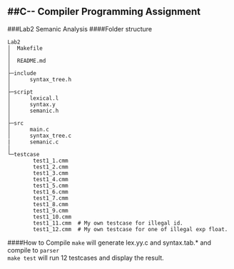 ##C-- Compiler Programming Assignment
--------------------------------------------------------------
###Lab2 Semanic Analysis
####Folder structure

    Lab2
    │  Makefile
    │  
    │  README.md
    │  
    ├─include
    │      syntax_tree.h
    │      
    ├─script
    │      lexical.l
    │      syntax.y
    │      semanic.h
    │      
    ├─src
    │      main.c
    │      syntax_tree.c
    |      semanic.c
    │      
    └─testcase
            test1_1.cmm
            test1_2.cmm
            test1_3.cmm
            test1_4.cmm
            test1_5.cmm
            test1_6.cmm
            test1_7.cmm
            test1_8.cmm
            test1_9.cmm
            test1_10.cmm
            test1_11.cmm  # My own testcase for illegal id.
            test1_12.cmm  # My own testcase for one of illegal exp float.
####How to Compile
`make` will generate lex.yy.c and syntax.tab.* and compile to `parser`  
`make test` will run 12 testcases and display the result.
